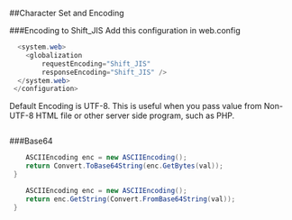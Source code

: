 
##Character Set and Encoding

###Encoding to Shift_JIS
Add this configuration in web.config
```csharp
  <system.web>
    <globalization
        requestEncoding="Shift_JIS"
        responseEncoding="Shift_JIS" />
  </system.web>
 </configuration>
 ```
Default Encoding is UTF-8. This is useful when you pass value
from Non-UTF-8 HTML file or other server side program, such as PHP.
```csharp
 ```
###Base64

```csharp
 	ASCIIEncoding enc = new ASCIIEncoding();
 	return Convert.ToBase64String(enc.GetBytes(val));
 }
 ```
```csharp
 	ASCIIEncoding enc = new ASCIIEncoding();
 	return enc.GetString(Convert.FromBase64String(val));
 }
 ```



